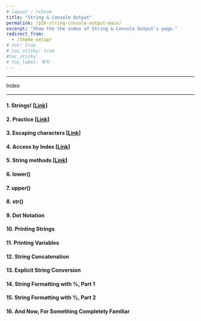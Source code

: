 ```yaml
---
# layout : rchive
title: "String & Console Output"
permalink: /p2k-string-console-output-main/
excerpt: "Show the the index of String & Console Output's page."
redirect_from:
  - /theme-setup/
# toc: true
# toc_sticky: true
#toc_sticky:
# toc_label: 목차
---
```


  
   
<hr style="border: solid 1px #dddddd ;">    
Index    
<hr style="border: solid 1px #dddddd ;">    

####  1. Strings! [[Link]({{site.baseurl}}/p2k-string-console-output-01/)]      
####  2. Practice [[Link]({{site.baseurl}}/p2k-string-console-output-02/)]      
####  3. Escaping characters [[Link]({{site.baseurl}}/p2k-string-console-output-03/)]      
####  4. Access by Index  [[Link]({{site.baseurl}}/p2k-string-console-output-04/)]      
####  5. String methods [[Link]({{site.baseurl}}/p2k-string-console-output-05/)]      
####  6. lower()
####  7. upper()
####  8. str()
####  9. Dot Notation
####  10. Printing Strings
####  11. Printing Variables
####  12. String Concatenation
####  13. Explicit String Conversion
####  14. String Formatting with %, Part 1
####  15. String Formatting with %, Part 2
####  16. And Now, For Something Completely Familiar
 